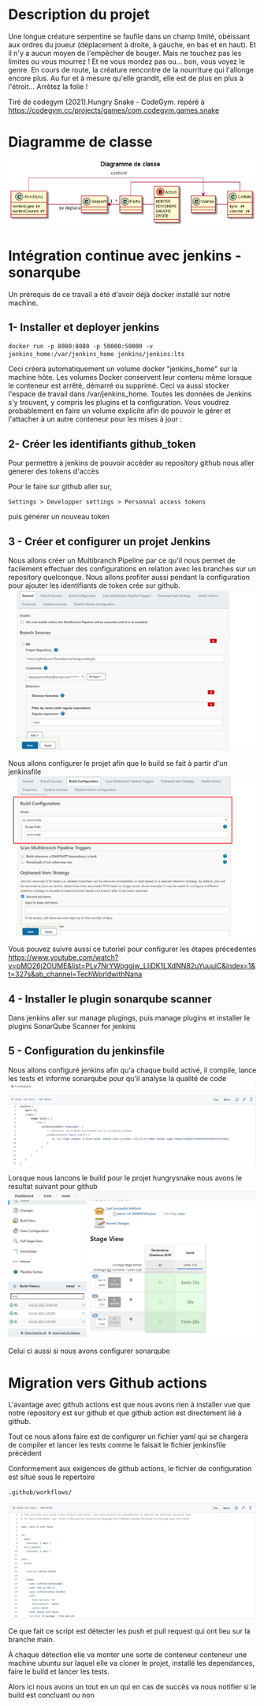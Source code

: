 # Description du projet

Une longue créature serpentine se faufile dans un champ limité, obéissant aux ordres du joueur (déplacement à droite, à gauche, en bas et en haut). Et il n'y a aucun moyen de l'empêcher de bouger. Mais ne touchez pas les limites ou vous mourrez ! Et ne vous mordez pas ou... bon, vous voyez le genre. En cours de route, la créature rencontre de la nourriture qui l'allonge encore plus. Au fur et à mesure qu'elle grandit, elle est de plus en plus à l'étroit... Arrêtez la folie !

Tiré de codegym (2021).Hungry Snake - CodeGym. repéré à https://codegym.cc/projects/games/com.codegym.games.snake

# Diagramme de classe
![](src/Diagramme%20de%20classe.png)

# Intégration continue avec jenkins - sonarqube

Un prérequis de ce travail a été d'avoir déjà docker installé sur notre machine.

## 1- Installer et deployer jenkins
```
docker run -p 8080:8080 -p 50000:50000 -v jenkins_home:/var/jenkins_home jenkins/jenkins:lts
```
Ceci créera automatiquement un volume docker "jenkins_home" sur la machine hôte. Les volumes Docker conservent leur contenu même lorsque le conteneur est arrêté, démarré ou supprimé. Ceci va aussi stocker l'espace de travail dans /var/jenkins_home. Toutes les données de Jenkins s'y trouvent, y compris les plugins et la configuration. Vous voudrez probablement en faire un volume explicite afin de pouvoir le gérer et l'attacher à un autre conteneur pour les mises à jour :

## 2- Créer les identifiants github_token 
Pour permettre à jenkins de pouvoir accéder au repository github nous aller generer des tokens d'accès

Pour le faire sur github aller sur, 
```
Settings > Developper settings > Personnal access tokens 
```
puis générer un nouveau token

## 3 - Créer et configurer un projet Jenkins
Nous allons créer un Multibranch Pipeline par ce qu'il nous permet de facilement effectuer des configurations en relation avec les branches sur un repository quelconque. Nous allons profiter aussi pendant la configuration pour ajouter les identifiants de token crée sur github.
![](src/Screenshot_15.png)

Nous allons configurer le projet afin que le build se fait à partir d'un jenkinsfile
![](src/Screenshot_16.png)

Vous pouvez suivre aussi ce tutoriel pour configurer les étapes précedentes
https://www.youtube.com/watch?v=pMO26j2OUME&list=PLy7NrYWoggjw_LIiDK1LXdNN82uYuuuiC&index=1&t=327s&ab_channel=TechWorldwithNana

## 4 - Installer le plugin sonarqube scanner
Dans jenkins aller sur manage plugings, puis manage plugins et installer le plugins SonarQube Scanner for jenkins

## 5 - Configuration du jenkinsfile
Nous allons configuré jenkins afin qu'a chaque build activé, il compile, lance les tests et informe sonarqube pour qu'il analyse la qualité de code
![](src/Screenshot_17.png)

Lorsque nous lancons le build pour le projet hungrysnake nous avons le resultat suivant pour github 
![](src/Screenshot_18.png)

Celui ci aussi si nous avons configurer sonarqube

# Migration vers Github actions

L'avantage avec github actions est que nous avons rien à installer vue que notre repository est sur github et que github action est directement lié à github.

Tout ce nous allons faire est de configurer un fichier yaml qui se chargera de compiler et lancer les tests comme le faisait le fichier jenkinsfile précédent

Conformement aux exigences de github actions, le fichier de configuration est situé sous le repertoire
```
.github/workflows/
```
![](src/Screenshot_19.png)

Ce que fait ce script est détecter les push et pull request qui ont lieu sur la branche main.

À chaque détection elle va monter une sorte de conteneur conteneur une machine ubuntu sur laquel elle va cloner le projet, installé les dependances, faire le build et lancer les tests.

Alors ici nous avons un tout en un qui en cas de succès va nous notifier si le build est concluant ou non
